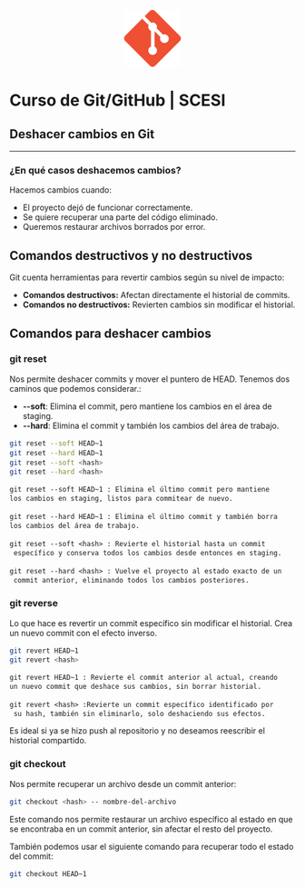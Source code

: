 <p align="center">
  <img src="img/git.png" alt="Logo" width="100"/>
</p>

# Curso de Git/GitHub | SCESI

## Deshacer cambios en Git

---

### ¿En qué casos deshacemos cambios?

Hacemos cambios cuando:

- El proyecto dejó de funcionar correctamente.
- Se quiere recuperar una parte del código eliminado.
- Queremos restaurar archivos borrados por error.

## Comandos destructivos y no destructivos

Git cuenta herramientas para revertir cambios según su nivel de impacto:

- **Comandos destructivos:** Afectan directamente el historial de commits.
- **Comandos no destructivos:** Revierten cambios sin modificar el historial.

## Comandos para deshacer cambios

### git reset

Nos permite deshacer commits y mover el puntero de HEAD. Tenemos dos caminos que podemos considerar.:

- **--soft**: Elimina el commit, pero mantiene los cambios en el área de staging.
- **--hard**: Elimina el commit y también los cambios del área de trabajo.

```bash
git reset --soft HEAD~1
git reset --hard HEAD~1
git reset --soft <hash>
git reset --hard <hash>
```

```
git reset --soft HEAD~1 : Elimina el último commit pero mantiene 
los cambios en staging, listos para commitear de nuevo.

git reset --hard HEAD~1 : Elimina el último commit y también borra 
los cambios del área de trabajo.

git reset --soft <hash> : Revierte el historial hasta un commit
 específico y conserva todos los cambios desde entonces en staging.

git reset --hard <hash> : Vuelve el proyecto al estado exacto de un
 commit anterior, eliminando todos los cambios posteriores.
```

### git reverse

Lo que hace es revertir un commit específico sin modificar el historial. Crea un nuevo commit con el efecto inverso.

```bash
git revert HEAD~1
git revert <hash>
```

```
git revert HEAD~1 : Revierte el commit anterior al actual, creando 
un nuevo commit que deshace sus cambios, sin borrar historial.

git revert <hash> :Revierte un commit específico identificado por
 su hash, también sin eliminarlo, solo deshaciendo sus efectos.
```

Es ideal si ya se hizo push al repositorio y no deseamos reescribir el historial compartido.


### git checkout

Nos permite recuperar un archivo desde un commit anterior:

```bash
git checkout <hash> -- nombre-del-archivo
```

Este comando nos permite restaurar un archivo específico al estado en que se encontraba en un commit anterior, sin afectar el resto del proyecto.

También podemos usar el siguiente comando para recuperar todo el estado del commit:

```bash
git checkout HEAD~1
```
